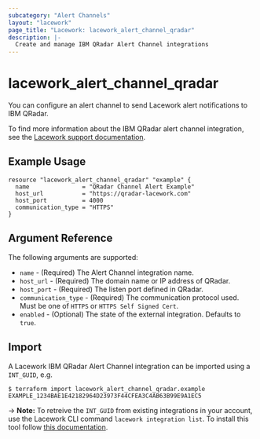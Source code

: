 ```yaml
---
subcategory: "Alert Channels"
layout: "lacework"
page_title: "Lacework: lacework_alert_channel_qradar"
description: |-
  Create and manage IBM QRadar Alert Channel integrations
---
```


# lacework\_alert\_channel\_qradar

You can configure an alert channel to send Lacework alert notifications to IBM QRadar.

To find more information about the IBM QRadar alert channel integration, see the [Lacework support documentation](https://support.lacework.com/hc/en-us/articles/360056898693-IBM-QRadar).

## Example Usage

```hcl
resource "lacework_alert_channel_qradar" "example" {
  name               = "QRadar Channel Alert Example"
  host_url           = "https://qradar-lacework.com"
  host_port          = 4000
  communication_type = "HTTPS"
}
```

## Argument Reference

The following arguments are supported:

* `name` - (Required) The Alert Channel integration name.
* `host_url` - (Required) The domain name or IP address of QRadar.
* `host_port` - (Required) The listen port defined in QRadar.
* `communication_type` - (Required) The communication protocol used. Must be one of `HTTPS` or `HTTPS Self Signed Cert`. 
* `enabled` - (Optional) The state of the external integration. Defaults to `true`.

## Import

A Lacework IBM QRadar Alert Channel integration can be imported using a `INT_GUID`, e.g.

```
$ terraform import lacework_alert_channel_qradar.example EXAMPLE_1234BAE1E42182964D23973F44CFEA3C4AB63B99E9A1EC5
```
-> **Note:** To retreive the `INT_GUID` from existing integrations in your account, use the
	Lacework CLI command `lacework integration list`. To install this tool follow
	[this documentation](https://github.com/lacework/go-sdk/wiki/CLI-Documentation#installation).
